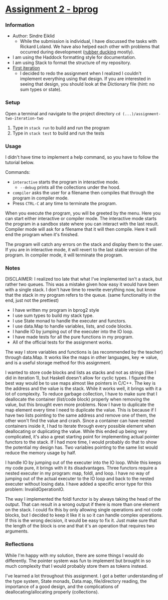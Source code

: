 # [Assignment 2 - bprog](https://git.gvk.idi.ntnu.no/course/prog2006/prog2006-2021/-/wikis/Tasks/Assignment-2:-bprog)

### Information

- Author: Sindre Eiklid
    - While the submission is individual, I have discussed the tasks with Rickard Loland. We have also helped each other with problems that occurred during development ([rubber ducking](https://en.wikipedia.org/wiki/Rubber_duck_debugging) mostly).
- I am using the Haddock formatting style for documentation.
- I am using Stack to format the structure of my repository.
- [First iteration](https://git.gvk.idi.ntnu.no/course/prog2006/as/sindre0830/assignment-two/assignment-two-iteration-one)
    - I decided to redo the assignment when I realized I couldn't implement everything using that design. If you are interested in seeing that design, you should look at the Dictionary file (hint: no sum types or state).

### Setup

Open a terminal and navigate to the project directory ```cd (...)/assignment-two-iteration-two```
1. Type in ```stack run``` to build and run the program
2. Type in ```stack test``` to build and run the tests

### Usage

I didn't have time to implement a help command, so you have to follow the tutorial below.

Commands:
- ```interactive``` starts the program in interactive mode.
    - ```--debug``` prints all the collections under the hood.
- ```compiler``` asks the user for a filename then compiles that through the program in compiler mode.
- Press ```CTRL-C``` at any time to terminate the program.

When you execute the program, you will be greeted by the menu. Here you can start either interactive or compiler mode. The interactive mode starts the program in a sandbox state where you can interact with the last result.
Compiler mode will ask for a filename that it will then compile. Here it will end the program when it's finished.

The program will catch any errors on the stack and display them to the user. If you are in interactive mode, it will revert to the last stable version of the program. In compiler mode, it will terminate the program.

### Notes

DISCLAIMER: I realized too late that what I've implemented isn't a stack, but rather two queues. This was a mistake given how easy it would have been with a single stack. I don't have time to rewrite everything now, but know that the stack in my program refers to the queue. (same functionality in the end, just not the prettiest)

- I have written my program in bprog2 style
- I use sum types to build my stack type.
- I use State monad to handle the executer and functors. 
- I use data.Map to handle variables, lists, and code blocks.
- I handle IO by jumping out of the executer into the IO loop.
- I have made tests for all the pure functions in my program.
- All of the official tests for the assignment works.

The way I store variables and functions is (as recommended by the teacher) through data.Map. It works like the maps in other languages, key => value, and is a useful storage method for this assignment.

I wanted to store code blocks and lists as stacks and not as strings (like I did in iteration 1), but Haskell doesn't allow for cyclic types. I figured the best way would be to use maps almost like pointers in C/C++. The key is the address and the value is the stack. While it works well, it brings with it a lot of complexity. 
To reduce garbage collection, I have to make sure that I deallocate the container (list/code block) properly when removing the value, but this brought even more problems. Now I have to duplicate the map element every time I need to duplicate the value. This is because if I have two lists pointing to the same address and remove one of them, the other won't find the value and crash. Since a container can have nested containers inside it, I had to iterate through every possible element when deallocating or duplicating the value.
While this ended up being very complicated, it's also a great starting point for implementing actual pointer functors to the stack. If I had more time, I would probably do that to show the potential my design has. Two variables pointing to the same list would reduce the memory usage by half.

I handle IO by jumping out of the executer into the IO loop. While this keeps my code pure, it brings with it its disadvantages. Three functors require a nested executer in my program: map, foldl, and loop. I have no way of jumping out of the actual executer to the IO loop and back to the nested executer without losing data. I have added a specific error type for this problem: InvalidOperationIO.

The way I implemented the foldl functor is by always taking the head of the output. That can result in a wrong output if there is more than one element on the stack. I could fix this by only allowing single operations and not code blocks, but I decided to keep it like it is so it can handle complex operations. If this is the wrong decision, it would be easy to fix it. Just make sure that the length of the block is one and that it's an operation that requires two arguments.

### Reflections

While I'm happy with my solution, there are some things I would do differently. The pointer system was fun to implement but brought in so much complexity that I would probably store them as tokens instead.

I've learned a lot throughout this assignment. I got a better understanding of the type system, State monads, Data.map, file/directory reading, the importance of a good design, and the complications of deallocating/allocating properly (collections).
